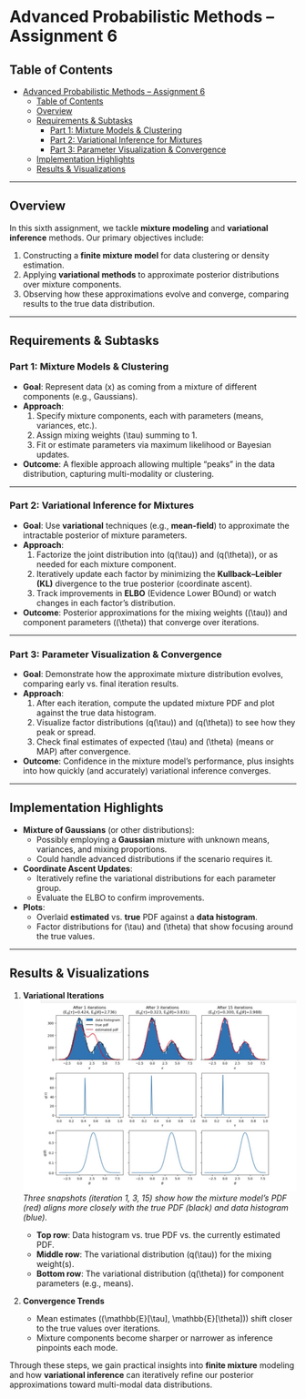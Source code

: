 # Advanced Probabilistic Methods – Assignment 6

## Table of Contents
- [Advanced Probabilistic Methods – Assignment 6](#advanced-probabilistic-methods--assignment-6)
  - [Table of Contents](#table-of-contents)
  - [Overview](#overview)
  - [Requirements \& Subtasks](#requirements--subtasks)
    - [Part 1: Mixture Models \& Clustering](#part-1-mixture-models--clustering)
    - [Part 2: Variational Inference for Mixtures](#part-2-variational-inference-for-mixtures)
    - [Part 3: Parameter Visualization \& Convergence](#part-3-parameter-visualization--convergence)
  - [Implementation Highlights](#implementation-highlights)
  - [Results \& Visualizations](#results--visualizations)

---

## Overview
In this sixth assignment, we tackle **mixture modeling** and **variational inference** methods. Our primary objectives include:
1. Constructing a **finite mixture model** for data clustering or density estimation.  
2. Applying **variational methods** to approximate posterior distributions over mixture components.  
3. Observing how these approximations evolve and converge, comparing results to the true data distribution.

---

## Requirements & Subtasks

### Part 1: Mixture Models & Clustering
- **Goal**: Represent data \(x\) as coming from a mixture of different components (e.g., Gaussians).  
- **Approach**:
  1. Specify mixture components, each with parameters (means, variances, etc.).  
  2. Assign mixing weights \(\tau\) summing to 1.  
  3. Fit or estimate parameters via maximum likelihood or Bayesian updates.  
- **Outcome**: A flexible approach allowing multiple “peaks” in the data distribution, capturing multi-modality or clustering.

---

### Part 2: Variational Inference for Mixtures
- **Goal**: Use **variational** techniques (e.g., **mean-field**) to approximate the intractable posterior of mixture parameters.  
- **Approach**:
  1. Factorize the joint distribution into \(q(\tau)\) and \(q(\theta)\), or as needed for each mixture component.  
  2. Iteratively update each factor by minimizing the **Kullback–Leibler (KL)** divergence to the true posterior (coordinate ascent).  
  3. Track improvements in **ELBO** (Evidence Lower BOund) or watch changes in each factor’s distribution.  
- **Outcome**: Posterior approximations for the mixing weights (\(\tau\)) and component parameters (\(\theta\)) that converge over iterations.

---

### Part 3: Parameter Visualization & Convergence
- **Goal**: Demonstrate how the approximate mixture distribution evolves, comparing early vs. final iteration results.  
- **Approach**:
  1. After each iteration, compute the updated mixture PDF and plot against the true data histogram.  
  2. Visualize factor distributions \(q(\tau)\) and \(q(\theta)\) to see how they peak or spread.  
  3. Check final estimates of expected \(\tau\) and \(\theta\) (means or MAP) after convergence.  
- **Outcome**: Confidence in the mixture model’s performance, plus insights into how quickly (and accurately) variational inference converges.

---

## Implementation Highlights
- **Mixture of Gaussians** (or other distributions):  
  - Possibly employing a **Gaussian** mixture with unknown means, variances, and mixing proportions.  
  - Could handle advanced distributions if the scenario requires it.  
- **Coordinate Ascent Updates**:  
  - Iteratively refine the variational distributions for each parameter group.  
  - Evaluate the ELBO to confirm improvements.  
- **Plots**:  
  - Overlaid **estimated** vs. **true** PDF against a **data histogram**.  
  - Factor distributions for \(\tau\) and \(\theta\) that show focusing around the true values.

---

## Results & Visualizations

1. **Variational Iterations**  
   ![Variational Mixture Updates](Screenshot%202025-03-23%20140648.jpg)  
   *Three snapshots (iteration 1, 3, 15) show how the mixture model’s PDF (red) aligns more closely with the true PDF (black) and data histogram (blue).*

   - **Top row**: Data histogram vs. true PDF vs. the currently estimated PDF.  
   - **Middle row**: The variational distribution \(q(\tau)\) for the mixing weight(s).  
   - **Bottom row**: The variational distribution \(q(\theta)\) for component parameters (e.g., means).

2. **Convergence Trends**  
   - Mean estimates (\(\mathbb{E}[\tau], \mathbb{E}[\theta]\)) shift closer to the true values over iterations.  
   - Mixture components become sharper or narrower as inference pinpoints each mode.

Through these steps, we gain practical insights into **finite mixture** modeling and how **variational inference** can iteratively refine our posterior approximations toward multi-modal data distributions.
